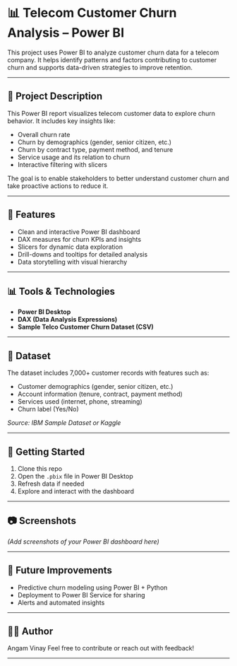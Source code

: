 # 📊 Telecom Customer Churn Analysis – Power BI

This project uses Power BI to analyze customer churn data for a telecom company. It helps identify patterns and factors contributing to customer churn and supports data-driven strategies to improve retention.

---

## 📁 Project Description

This Power BI report visualizes telecom customer data to explore churn behavior. It includes key insights like:

* Overall churn rate
* Churn by demographics (gender, senior citizen, etc.)
* Churn by contract type, payment method, and tenure
* Service usage and its relation to churn
* Interactive filtering with slicers

The goal is to enable stakeholders to better understand customer churn and take proactive actions to reduce it.

---

## 📌 Features

* Clean and interactive Power BI dashboard
* DAX measures for churn KPIs and insights
* Slicers for dynamic data exploration
* Drill-downs and tooltips for detailed analysis
* Data storytelling with visual hierarchy

---

## 📊 Tools & Technologies

* **Power BI Desktop**
* **DAX (Data Analysis Expressions)**
* **Sample Telco Customer Churn Dataset (CSV)**

---

## 🧾 Dataset

The dataset includes 7,000+ customer records with features such as:

* Customer demographics (gender, senior citizen, etc.)
* Account information (tenure, contract, payment method)
* Services used (internet, phone, streaming)
* Churn label (Yes/No)

*Source: IBM Sample Dataset or Kaggle*

---

## 🚀 Getting Started

1. Clone this repo
2. Open the `.pbix` file in Power BI Desktop
3. Refresh data if needed
4. Explore and interact with the dashboard

---

## 📷 Screenshots

*(Add screenshots of your Power BI dashboard here)*

---

## 📌 Future Improvements

* Predictive churn modeling using Power BI + Python
* Deployment to Power BI Service for sharing
* Alerts and automated insights

---

## 🧑‍💻 Author

Angam Vinay
Feel free to contribute or reach out with feedback!

---
